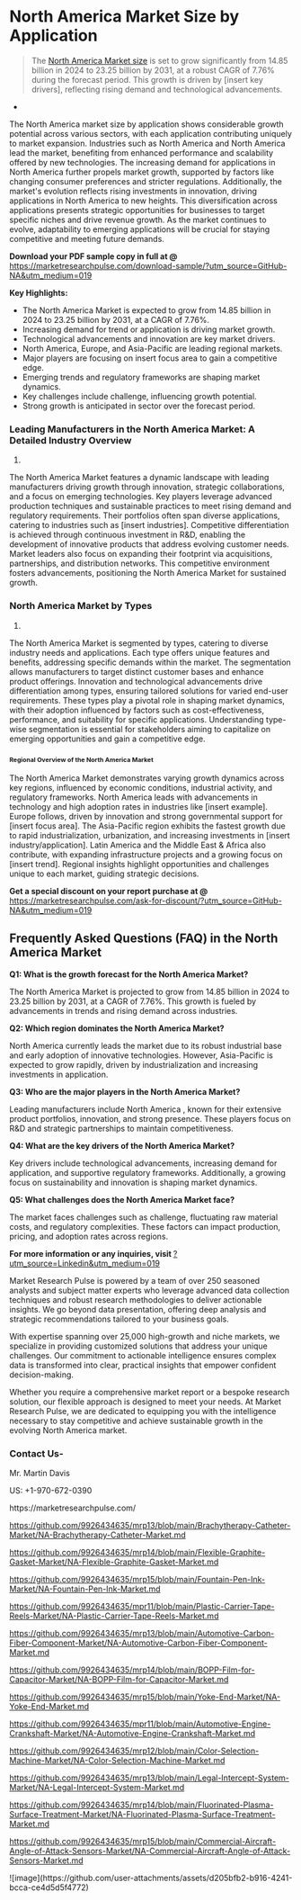 <h1>North America  Market&nbsp;Size by Application</h1><blockquote><p>The <a href="https://marketresearchpulse.com/download-sample/?utm_source=GitHub-NA&amp;utm_medium=019">North America  Market size</a> is set to grow significantly from 14.85 billion in 2024 to 23.25 billion by 2031, at a robust CAGR of 7.76% during the forecast period. This growth is driven by [insert key drivers], reflecting rising demand and technological advancements.</p></blockquote><ul><li></li></ul><p>The North America  market size by application shows considerable growth potential across various sectors, with each application contributing uniquely to market expansion. Industries such as North America  and North America  lead the market, benefiting from enhanced performance and scalability offered by new technologies. The increasing demand for applications in North America  further propels market growth, supported by factors like changing consumer preferences and stricter regulations. Additionally, the market's evolution reflects rising investments in innovation, driving applications in North America  to new heights. This diversification across applications presents strategic opportunities for businesses to target specific niches and drive revenue growth. As the market continues to evolve, adaptability to emerging applications will be crucial for staying competitive and meeting future demands.</p><p><strong>Download your PDF sample copy in full at @ </strong><a href="https://marketresearchpulse.com/download-sample/?utm_source=GitHub-NA&amp;utm_medium=019">https://marketresearchpulse.com/download-sample/?utm_source=GitHub-NA&amp;utm_medium=019</a></p><p><strong>Key Highlights: </strong></p><ul><li>The North America  Market is expected to grow from 14.85 billion in 2024 to 23.25 billion by 2031, at a CAGR of 7.76%.</li><li>Increasing demand for trend or application is driving market growth.</li><li>Technological advancements and innovation are key market drivers.</li><li>North America, Europe, and Asia-Pacific are leading regional markets.</li><li>Major players are focusing on insert focus area to gain a competitive edge.</li><li>Emerging trends and regulatory frameworks are shaping market dynamics.</li><li>Key challenges include challenge, influencing growth potential.</li><li>Strong growth is anticipated in sector over the forecast period.</li></ul><h3>Leading Manufacturers in the North America  Market: A Detailed Industry Overview</h3><ol><li></li></ol><div class="flex max-w-full flex-col flex-grow"><div class="min-h-8 text-message flex w-full flex-col items-end gap-2 whitespace-normal break-words [.text-message+&amp;]:mt-5" dir="auto" data-message-author-role="assistant" data-message-id="fd8432e4-4910-450d-b182-61b7bfb0a01f" data-message-model-slug="gpt-4o"><div class="flex w-full flex-col gap-1 empty:hidden first:pt-[3px]"><div class="markdown prose w-full break-words dark:prose-invert light"><p>The North America  Market features a dynamic landscape with leading manufacturers driving growth through innovation, strategic collaborations, and a focus on emerging technologies. Key players leverage advanced production techniques and sustainable practices to meet rising demand and regulatory requirements. Their portfolios often span diverse applications, catering to industries such as [insert industries]. Competitive differentiation is achieved through continuous investment in R&amp;D, enabling the development of innovative products that address evolving customer needs. Market leaders also focus on expanding their footprint via acquisitions, partnerships, and distribution networks. This competitive environment fosters advancements, positioning the North America  Market for sustained growth.</p></div></div></div></div><h3>North America  Market by Types</h3><ol><li></li></ol><div class="flex max-w-full flex-col flex-grow"><div class="min-h-8 text-message flex w-full flex-col items-end gap-2 whitespace-normal break-words [.text-message+&amp;]:mt-5" dir="auto" data-message-author-role="assistant" data-message-id="084470be-0bb7-4664-bddf-5156b4f41249" data-message-model-slug="gpt-4o-mini"><div class="flex w-full flex-col gap-1 empty:hidden first:pt-[3px]"><div class="markdown prose w-full break-words dark:prose-invert light"><p>The North America  Market is segmented by types, catering to diverse industry needs and applications. Each type offers unique features and benefits, addressing specific demands within the market. The segmentation allows manufacturers to target distinct customer bases and enhance product offerings. Innovation and technological advancements drive differentiation among types, ensuring tailored solutions for varied end-user requirements. These types play a pivotal role in shaping market dynamics, with their adoption influenced by factors such as cost-effectiveness, performance, and suitability for specific applications. Understanding type-wise segmentation is essential for stakeholders aiming to capitalize on emerging opportunities and gain a competitive edge.</p></div></div></div></div><h3><span style="font-size: 11px;">Regional Overview of the North America  Market</span></h3><div class="flex max-w-full flex-col flex-grow"><div class="min-h-8 text-message flex w-full flex-col items-end gap-2 whitespace-normal break-words [.text-message+&amp;]:mt-5" dir="auto" data-message-author-role="assistant" data-message-id="e9038762-ce64-4e30-91c9-9bd413514231" data-message-model-slug="gpt-4o-mini"><div class="flex w-full flex-col gap-1 empty:hidden first:pt-[3px]"><div class="markdown prose w-full break-words dark:prose-invert light"><p>The North America  Market demonstrates varying growth dynamics across key regions, influenced by economic conditions, industrial activity, and regulatory frameworks. North America leads with advancements in technology and high adoption rates in industries like [insert example]. Europe follows, driven by innovation and strong governmental support for [insert focus area]. The Asia-Pacific region exhibits the fastest growth due to rapid industrialization, urbanization, and increasing investments in [insert industry/application]. Latin America and the Middle East &amp; Africa also contribute, with expanding infrastructure projects and a growing focus on [insert trend]. Regional insights highlight opportunities and challenges unique to each market, guiding strategic decisions.</p></div></div></div></div><p><strong>Get a special discount on your report purchase at @ </strong><a href="https://marketresearchpulse.com/ask-for-discount/?utm_source=GitHub-NA&amp;utm_medium=019">https://marketresearchpulse.com/ask-for-discount/?utm_source=GitHub-NA&amp;utm_medium=019</a></p><h2>Frequently Asked Questions (FAQ) in the North America  Market</h2><p><strong>Q1: What is the growth forecast for the North America  Market?</strong></p><p>The North America  Market is projected to grow from 14.85 billion in 2024 to 23.25 billion by 2031, at a CAGR of 7.76%. This growth is fueled by advancements in trends and rising demand across industries.</p><p><strong>Q2: Which region dominates the North America  Market?</strong></p><p>North America currently leads the market due to its robust industrial base and early adoption of innovative technologies. However, Asia-Pacific is expected to grow rapidly, driven by industrialization and increasing investments in application.</p><p><strong>Q3: Who are the major players in the North America  Market?</strong></p><p>Leading manufacturers include North America , known for their extensive product portfolios, innovation, and strong presence. These players focus on R&amp;D and strategic partnerships to maintain competitiveness.</p><p><strong>Q4: What are the key drivers of the North America  Market?</strong></p><p>Key drivers include technological advancements, increasing demand for application, and supportive regulatory frameworks. Additionally, a growing focus on sustainability and innovation is shaping market dynamics.</p><p><strong>Q5: What challenges does the North America  Market face?</strong></p><p>The market faces challenges such as challenge, fluctuating raw material costs, and regulatory complexities. These factors can impact production, pricing, and adoption rates across regions.</p><p><strong>For more information or any inquiries, visit&nbsp;</strong><a href="?utm_source=Linkedin&utm_medium=019">?utm_source=Linkedin&utm_medium=019</a></p><p>Market Research Pulse is powered by a team of over 250 seasoned analysts and subject matter experts who leverage advanced data collection techniques and robust research methodologies to deliver actionable insights. We go beyond data presentation, offering deep analysis and strategic recommendations tailored to your business goals.</p><p>With expertise spanning over 25,000 high-growth and niche markets, we specialize in providing customized solutions that address your unique challenges. Our commitment to actionable intelligence ensures complex data is transformed into clear, practical insights that empower confident decision-making.</p><p>Whether you require a comprehensive market report or a bespoke research solution, our flexible approach is designed to meet your needs. At Market Research Pulse, we are dedicated to equipping you with the intelligence necessary to stay competitive and achieve sustainable growth in the evolving North America  market.</p><h3><strong>Contact Us-</strong></h3><p>Mr. Martin Davis</p><p>US: +1-970-672-0390</p><p>https://marketresearchpulse.com/</p><p><a href="https://github.com/9926434635/mrp13/blob/main/Brachytherapy-Catheter-Market/NA-Brachytherapy-Catheter-Market.md">https://github.com/9926434635/mrp13/blob/main/Brachytherapy-Catheter-Market/NA-Brachytherapy-Catheter-Market.md</a></p><p><a href="https://github.com/9926434635/mrp14/blob/main/Flexible-Graphite-Gasket-Market/NA-Flexible-Graphite-Gasket-Market.md">https://github.com/9926434635/mrp14/blob/main/Flexible-Graphite-Gasket-Market/NA-Flexible-Graphite-Gasket-Market.md</a></p><p><a href="https://github.com/9926434635/mrp15/blob/main/Fountain-Pen-Ink-Market/NA-Fountain-Pen-Ink-Market.md">https://github.com/9926434635/mrp15/blob/main/Fountain-Pen-Ink-Market/NA-Fountain-Pen-Ink-Market.md</a></p><p><a href="https://github.com/9926434635/mpr11/blob/main/Plastic-Carrier-Tape-Reels-Market/NA-Plastic-Carrier-Tape-Reels-Market.md">https://github.com/9926434635/mpr11/blob/main/Plastic-Carrier-Tape-Reels-Market/NA-Plastic-Carrier-Tape-Reels-Market.md</a></p><p><a href="https://github.com/9926434635/mrp13/blob/main/Automotive-Carbon-Fiber-Component-Market/NA-Automotive-Carbon-Fiber-Component-Market.md">https://github.com/9926434635/mrp13/blob/main/Automotive-Carbon-Fiber-Component-Market/NA-Automotive-Carbon-Fiber-Component-Market.md</a></p><p><a href="https://github.com/9926434635/mrp14/blob/main/BOPP-Film-for-Capacitor-Market/NA-BOPP-Film-for-Capacitor-Market.md">https://github.com/9926434635/mrp14/blob/main/BOPP-Film-for-Capacitor-Market/NA-BOPP-Film-for-Capacitor-Market.md</a></p><p><a href="https://github.com/9926434635/mrp15/blob/main/Yoke-End-Market/NA-Yoke-End-Market.md">https://github.com/9926434635/mrp15/blob/main/Yoke-End-Market/NA-Yoke-End-Market.md</a></p><p><a href="https://github.com/9926434635/mpr11/blob/main/Automotive-Engine-Crankshaft-Market/NA-Automotive-Engine-Crankshaft-Market.md">https://github.com/9926434635/mpr11/blob/main/Automotive-Engine-Crankshaft-Market/NA-Automotive-Engine-Crankshaft-Market.md</a></p><p><a href="https://github.com/9926434635/mrp12/blob/main/Color-Selection-Machine-Market/NA-Color-Selection-Machine-Market.md">https://github.com/9926434635/mrp12/blob/main/Color-Selection-Machine-Market/NA-Color-Selection-Machine-Market.md</a></p><p><a href="https://github.com/9926434635/mrp13/blob/main/Legal-Intercept-System-Market/NA-Legal-Intercept-System-Market.md">https://github.com/9926434635/mrp13/blob/main/Legal-Intercept-System-Market/NA-Legal-Intercept-System-Market.md</a></p><p><a href="https://github.com/9926434635/mrp14/blob/main/Fluorinated-Plasma-Surface-Treatment-Market/NA-Fluorinated-Plasma-Surface-Treatment-Market.md">https://github.com/9926434635/mrp14/blob/main/Fluorinated-Plasma-Surface-Treatment-Market/NA-Fluorinated-Plasma-Surface-Treatment-Market.md</a></p><p><a href="https://github.com/9926434635/mrp15/blob/main/Commercial-Aircraft-Angle-of-Attack-Sensors-Market/NA-Commercial-Aircraft-Angle-of-Attack-Sensors-Market.md">https://github.com/9926434635/mrp15/blob/main/Commercial-Aircraft-Angle-of-Attack-Sensors-Market/NA-Commercial-Aircraft-Angle-of-Attack-Sensors-Market.md</a></p>
![image](https://github.com/user-attachments/assets/d205bfb2-b916-4241-bcca-ce4d5d5f4772)
